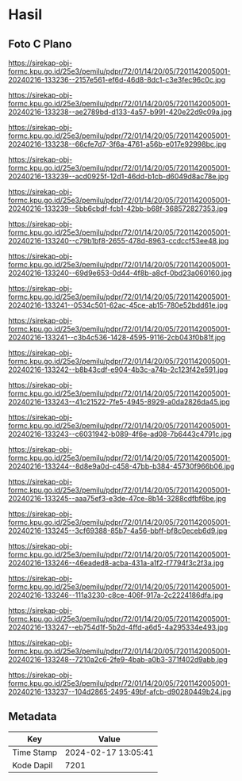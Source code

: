 # Hasil

## Foto C Plano

https://sirekap-obj-formc.kpu.go.id/25e3/pemilu/pdpr/72/01/14/20/05/7201142005001-20240216-133236--2157e561-ef6d-46d8-8dc1-c3e3fec96c0c.jpg

https://sirekap-obj-formc.kpu.go.id/25e3/pemilu/pdpr/72/01/14/20/05/7201142005001-20240216-133238--ae2789bd-d133-4a57-b991-420e22d9c09a.jpg

https://sirekap-obj-formc.kpu.go.id/25e3/pemilu/pdpr/72/01/14/20/05/7201142005001-20240216-133238--66cfe7d7-3f6a-4761-a56b-e017e92998bc.jpg

https://sirekap-obj-formc.kpu.go.id/25e3/pemilu/pdpr/72/01/14/20/05/7201142005001-20240216-133239--acd0925f-12d1-46dd-b1cb-d6049d8ac78e.jpg

https://sirekap-obj-formc.kpu.go.id/25e3/pemilu/pdpr/72/01/14/20/05/7201142005001-20240216-133239--5bb6cbdf-fcb1-42bb-b68f-368572827353.jpg

https://sirekap-obj-formc.kpu.go.id/25e3/pemilu/pdpr/72/01/14/20/05/7201142005001-20240216-133240--c79b1bf8-2655-478d-8963-ccdccf53ee48.jpg

https://sirekap-obj-formc.kpu.go.id/25e3/pemilu/pdpr/72/01/14/20/05/7201142005001-20240216-133240--69d9e653-0d44-4f8b-a8cf-0bd23a060160.jpg

https://sirekap-obj-formc.kpu.go.id/25e3/pemilu/pdpr/72/01/14/20/05/7201142005001-20240216-133241--0534c501-62ac-45ce-ab15-780e52bdd61e.jpg

https://sirekap-obj-formc.kpu.go.id/25e3/pemilu/pdpr/72/01/14/20/05/7201142005001-20240216-133241--c3b4c536-1428-4595-9116-2cb043f0b81f.jpg

https://sirekap-obj-formc.kpu.go.id/25e3/pemilu/pdpr/72/01/14/20/05/7201142005001-20240216-133242--b8b43cdf-e904-4b3c-a74b-2c123f42e591.jpg

https://sirekap-obj-formc.kpu.go.id/25e3/pemilu/pdpr/72/01/14/20/05/7201142005001-20240216-133243--41c21522-7fe5-4945-8929-a0da2826da45.jpg

https://sirekap-obj-formc.kpu.go.id/25e3/pemilu/pdpr/72/01/14/20/05/7201142005001-20240216-133243--c6031942-b089-4f6e-ad08-7b6443c4791c.jpg

https://sirekap-obj-formc.kpu.go.id/25e3/pemilu/pdpr/72/01/14/20/05/7201142005001-20240216-133244--8d8e9a0d-c458-47bb-b384-45730f966b06.jpg

https://sirekap-obj-formc.kpu.go.id/25e3/pemilu/pdpr/72/01/14/20/05/7201142005001-20240216-133245--aaa75ef3-e3de-47ce-8b14-3288cdfbf6be.jpg

https://sirekap-obj-formc.kpu.go.id/25e3/pemilu/pdpr/72/01/14/20/05/7201142005001-20240216-133245--3cf69388-85b7-4a56-bbff-bf8c0eceb6d9.jpg

https://sirekap-obj-formc.kpu.go.id/25e3/pemilu/pdpr/72/01/14/20/05/7201142005001-20240216-133246--46eaded8-acba-431a-a1f2-f7794f3c2f3a.jpg

https://sirekap-obj-formc.kpu.go.id/25e3/pemilu/pdpr/72/01/14/20/05/7201142005001-20240216-133246--111a3230-c8ce-406f-917a-2c2224186dfa.jpg

https://sirekap-obj-formc.kpu.go.id/25e3/pemilu/pdpr/72/01/14/20/05/7201142005001-20240216-133247--eb754d1f-5b2d-4ffd-a6d5-4a295334e493.jpg

https://sirekap-obj-formc.kpu.go.id/25e3/pemilu/pdpr/72/01/14/20/05/7201142005001-20240216-133248--7210a2c6-2fe9-4bab-a0b3-371f402d9abb.jpg

https://sirekap-obj-formc.kpu.go.id/25e3/pemilu/pdpr/72/01/14/20/05/7201142005001-20240216-133237--104d2865-2495-49bf-afcb-d90280449b24.jpg


## Metadata

| Key        | Value               |
| ---------- | ------------------- |
| Time Stamp | 2024-02-17 13:05:41 |
| Kode Dapil | 7201                |



